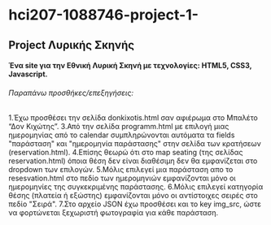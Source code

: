 # hci207-1088746-project-1-

## Project Λυρικής Σκηνής
#### Ένα site για την Εθνική Λυρική Σκηνή με τεχνολογίες: HTML5, CSS3, Javascript.

###### Παραπάνω προσθήκες/επεξηγήσεις:
1.Έχω προσθέσει την σελίδα donkixotis.html σαν αφιέρωμα στο Μπαλέτο “Δον Κιχώτης”.
3.Από την σελίδα programm.html με επιλογή μιας ημερομηνίας από το calendar συμπληρώνονται αυτόματα τα fields "παράσταση" και "ημερομηνία παράστασης" στην σελίδα των κρατήσεων (reservation.html).
4.Επίσης θεωρώ ότι στο map seating (της σελίδας reservation.html) όποια θέση δεν είναι διαθέσιμη δεν θα εμφανίζεται στο dropdown των επιλογών.
5.Μόλις επιλεγεί μια παράσταση απο το resesvation.html στο πεδίο των ημερομηνιών εμφανίζονται μόνο οι ημερομηνίες της συγκεκριμένης παράστασης.
6.Μόλις επιλεγεί κατηγορία θέσης (πλατεία ή εξώστης) εμφανίζονται μόνο οι αντίστοιχες σειρές στο πεδίο "Σειρά".
7.Στο αρχείο JSON  έχω προσθέσει και  το key img_src, ώστε να φορτώνεται ξεχωριστή φωτογραφία για κάθε παράσταση.
